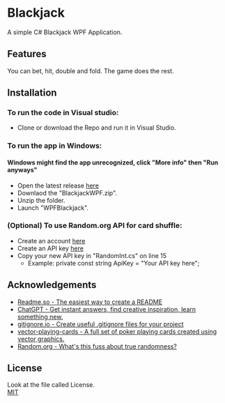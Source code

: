 # Blackjack

 A simple C# Blackjack WPF Application.


## Features

You can bet, hit, double and fold. The game does the rest.


## Installation

### To run the code in Visual studio: 
* Clone or download the Repo and run it in Visual Studio.

### To run the app in Windows:
#### Windows might find the app unrecognized, click "More info" then "Run anyways"
* Open the latest release [here](https://github.com/ThomasGronvold/Blackjack/releases)
* Downlaod the "BlackjackWPF.zip".
* Unzip the folder.
* Launch "WPFBlackjack".

### (Optional) To use Random.org API for card shuffle:

* Create an account [here](https://accounts.random.org/)
* Create an API key [here](https://api.random.org/dashboard)
* Copy your new API key in "RandomInt.cs" on line 15
	* Example: private const string ApiKey = "Your API key here";


## Acknowledgements

 - [Readme.so - The easiest way to create a README](https://readme.so/)
 - [ChatGPT - Get instant answers, find creative inspiration, learn something new.](https://chat.openai.com/)
 - [gitignore.io - Create useful .gitignore files for your project](https://www.gitignore.io)
 - [vector-playing-cards - A full set of poker playing cards created using vector graphics.](https://code.google.com/archive/p/vector-playing-cards/)
 - [Random.org - What's this fuss about true randomness?](https://www.random.org/)
 

## License

Look at the file called License.  
[MIT](https://choosealicense.com/licenses/mit/)

